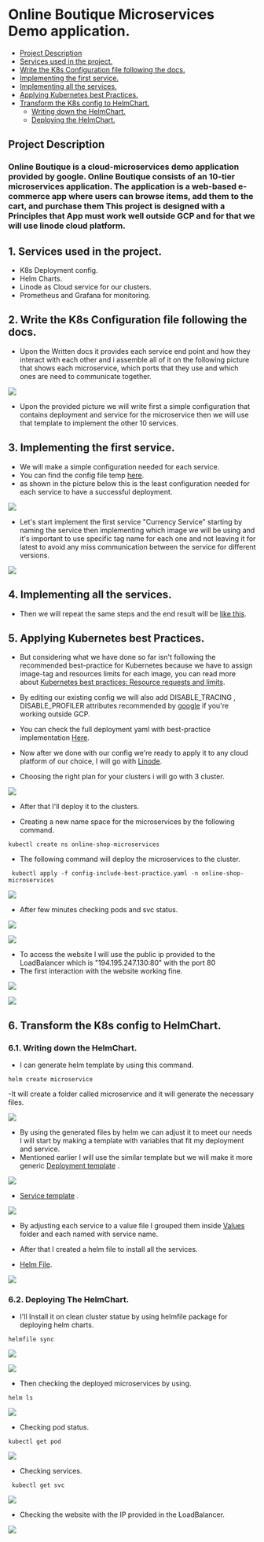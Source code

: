 # Online Boutique Microservices Demo application.
*  [Project Description](#ProjectDescription)
*  [Services used in the project.](#Servicesusedintheproject.)
*  [Write the K8s Configuration file following the docs.](#WritetheK8sConfigurationfilefollowingthedocs.)
*  [Implementing the first service.](#Implementingthefirstservice.)
*  [Implementing all the services.](#Implementingalltheservices.)
*  [Applying Kubernetes best Practices.](#ApplyingKubernetesbestPractices.)
*  [Transform the K8s config to HelmChart.](#TransformtheK8sconfigtoHelmChart.)
	*  [Writing down the HelmChart.](#WritingdowntheHelmChart.)
	*  [Deploying the HelmChart.](#DeployingTheHelmChart.)

<!-- vscode-markdown-toc-config
	numbering=true
	autoSave=true
	/vscode-markdown-toc-config -->
<!-- /vscode-markdown-toc -->

##  <a name='ProjectDescription'></a>Project Description

###  <a name='OnlineBoutiqueisacloud-microservicesdemoapplicationprovidedbygoogle.OnlineBoutiqueconsistsofan10-tiermicroservicesapplication.Theapplicationisaweb-basede-commerceappwhereuserscanbrowseitemsaddthemtothecartandpurchasethemThisprojectisdesignedwithaPrinciplesthatAppmustworkwelloutsideGCPandforthatwewilluselinodecloudplatform.'></a>Online Boutique is a cloud-microservices demo application provided by google. Online Boutique consists of an 10-tier microservices application. The application is a web-based e-commerce app where users can browse items, add them to the cart, and purchase them This project is designed with a Principles that App must work well outside GCP and for that we will use linode cloud platform.


##  1. <a name='Servicesusedintheproject.'></a>Services used in the project.
- K8s Deployment config.
- Helm Charts.
- Linode as Cloud service for our clusters.
- Prometheus and Grafana for monitoring.

##  2. <a name='WritetheK8sConfigurationfilefollowingthedocs.'></a>Write the K8s Configuration file following the docs.

- Upon the Written docs it provides each service end point and how they interact with each other and i assemble all of it on the following picture that shows each microservice, which ports that they use and which ones are need to communicate together.

![](assets/images/000-OnlineShop%20Digram.png)

- Upon the provided picture we will write first a simple configuration that contains deployment and service for the microservice then we will use that template to implement the other 10 services.

##  3. <a name='Implementingthefirstservice.'></a>Implementing the first service.

- We will make a simple configuration needed for each service.
- You can find the config file temp [here](Microservice%20deployment/k8s%20deploy-service-temp.yaml).
- as shown in the picture below this is the least configuration needed for each service to have a successful deployment.

![](assets/images/001-Simple-temp.png)

- Let's start implement the first service "Currency Service" starting by naming the service then implementing which image we will be using and it's important to use specific tag name for each one and not leaving it for latest to avoid any miss communication between the service for different versions.

![](assets/images/002-simple%20service-implementation.png)

##  4. <a name='Implementingalltheservices.'></a>Implementing all the services.
- Then we will repeat the same steps and the end result will be [like this](Microservice%20deployment/config.yaml).

##  5. <a name='ApplyingKubernetesbestPractices.'></a>Applying Kubernetes best Practices.
- But considering what we have done so far isn't following the recommended best-practice for Kubernetes because we have to assign image-tag and resources limits for each image, you can read more about [Kubernetes best practices: Resource requests and limits](https://cloud.google.com/blog/products/containers-kubernetes/kubernetes-best-practices-resource-requests-and-limits).

- By editing our existing config we will also add DISABLE_TRACING , DISABLE_PROFILER attributes recommended by [google](https://github.com/GoogleCloudPlatform/microservices-demo/issues/359) if you're working outside GCP.

- You can check the full deployment yaml with best-practice implementation [Here](Microservice%20deployment/config-include-best-practice.yaml).

- Now after we done with our config we're ready to apply it to any cloud platform of our choice, I will go with 
[Linode](https://www.linode.com).

- Choosing the right plan for your clusters i will go with 3 cluster.

![](assets/images/003-Cluster-linode.png)

- After that I'll deploy it to the clusters.

- Creating a new name space for the microservices by the following command.

```kubectl create ns online-shop-microservices ```
- The following command will deploy the microservices to the cluster.

``` kubectl apply -f config-include-best-practice.yaml -n online-shop-microservices```

![](assets/images/004-Deploying.png)

- After few minutes checking pods and svc status.

![](assets/images/005-Pods.png)

![](assets/images/006-SVC.png)
- To access the website I will use the public ip provided to the LoadBalancer which is "194.195.247.130:80" with the port 80
- The first interaction with the website working fine.

![](assets/images/007-Website-working.png)

![](assets/images/008-checking%20the-rest.png)

##  6. <a name='TransformtheK8sconfigtoHelmChart.'></a>Transform the K8s config to HelmChart.

###  6.1. <a name='WritingdowntheHelmChart.'></a>Writing down the HelmChart.
- I can generate helm template by using this command.

``` helm create microservice ```

-It will create a folder called microservice and it will generate the necessary files.

![](assets/images/009-Generating-Helm-chart.png)

- By using the generated files by helm we can adjust it to meet our needs I will start by making a template with variables that fit my deployment and service.
- Mentioned earlier I will use the similar template but we will make it more generic [Deployment template](Helm%20Charts%20-%20Deployment/charts/microservice/templates/deployment.yaml) .

![](assets/images/010-Generaic-values-temp.png)

- [Service template](Helm%20Charts%20-%20Deployment/charts/microservice/templates/service.yaml) .

![](assets/images/011-Generaic-service-temp.png)

- By adjusting each service to a value file I grouped them inside [Values](Helm%20Charts%20-%20Deployment/values) folder and each named with service name.

- After that I created a helm file to install all the services.

- [Helm File](Helm%20Charts%20-%20Deployment/helmfile.yaml).

![](assets/images/012-HelmFile.png)

###  6.2. <a name='DeployingTheHelmChart.'></a>Deploying The HelmChart.

- I'll Install it on clean cluster statue by using helmfile package for deploying helm charts.

```helmfile sync```

![](assets/images/013-Helmfile-sync01.png)

![](assets/images/014-Helmfile-sync02.png)

- Then checking the deployed microservices by using.

```helm ls```

![](assets/images/015-Helmls.png)

- Checking pod status.

```kubectl get pod```

![](assets/images/016-pods.png)

- Checking services.

``` kubectl get svc```

![](assets/images/017-svc.png)

- Checking the website with the IP provided in the LoadBalancer.

![](assets/images/018-site.png)

